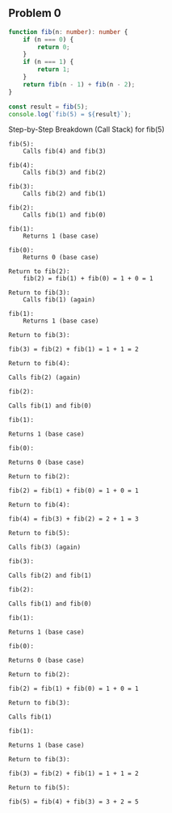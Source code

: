 ## Problem 0

```typescript
function fib(n: number): number {
    if (n === 0) {
        return 0;
    }
    if (n === 1) {
        return 1;
    }
    return fib(n - 1) + fib(n - 2);
}

const result = fib(5);
console.log(`fib(5) = ${result}`);
```

Step-by-Step Breakdown (Call Stack) for fib(5)

    fib(5):
        Calls fib(4) and fib(3)

    fib(4):
        Calls fib(3) and fib(2)

    fib(3):
        Calls fib(2) and fib(1)

    fib(2):
        Calls fib(1) and fib(0)

    fib(1):
        Returns 1 (base case)

    fib(0):
        Returns 0 (base case)

    Return to fib(2):
        fib(2) = fib(1) + fib(0) = 1 + 0 = 1

    Return to fib(3):
        Calls fib(1) (again)

    fib(1):
        Returns 1 (base case)

    Return to fib(3):

    fib(3) = fib(2) + fib(1) = 1 + 1 = 2

    Return to fib(4):

    Calls fib(2) (again)

    fib(2):

    Calls fib(1) and fib(0)

    fib(1):

    Returns 1 (base case)

    fib(0):

    Returns 0 (base case)

    Return to fib(2):

    fib(2) = fib(1) + fib(0) = 1 + 0 = 1

    Return to fib(4):

    fib(4) = fib(3) + fib(2) = 2 + 1 = 3

    Return to fib(5):

    Calls fib(3) (again)

    fib(3):

    Calls fib(2) and fib(1)

    fib(2):

    Calls fib(1) and fib(0)

    fib(1):

    Returns 1 (base case)

    fib(0):

    Returns 0 (base case)

    Return to fib(2):

    fib(2) = fib(1) + fib(0) = 1 + 0 = 1

    Return to fib(3):

    Calls fib(1)

    fib(1):

    Returns 1 (base case)

    Return to fib(3):

    fib(3) = fib(2) + fib(1) = 1 + 1 = 2

    Return to fib(5):

    fib(5) = fib(4) + fib(3) = 3 + 2 = 5
